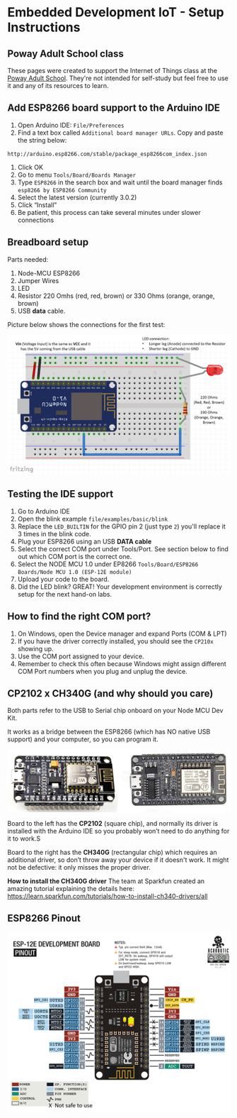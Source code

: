 # Embedded Development IoT - Setup Instructions

## Poway Adult School class

These pages were created to support the Internet of Things class at the [Poway Adult School](https://www.powayusd.com/en-US/Departments/CareerTechnicalAdultEd/PAS/Home). They're not intended for self-study but feel free to use it and any of its resources to learn. 

## Add ESP8266 board support to the Arduino IDE

1. Open Arduino IDE: `File/Preferences`
1. Find a text box called `Additional board manager URLs`. Copy and paste the string below:
```
http://arduino.esp8266.com/stable/package_esp8266com_index.json

```
1. Click OK
1. Go to menu `Tools/Board/Boards Manager`
1. Type `ESP8266` in the search box and wait until the board manager finds `esp8266 by ESP8266 Community`
1. Select the latest version (currently 3.0.2)
1. Click “Install”
1. Be patient, this process can take several minutes under slower connections

## Breadboard setup

Parts needed:

1. Node-MCU ESP8266
1. Jumper Wires
1. LED
1. Resistor 220 Omhs (red, red, brown) or 330 Ohms (orange, orange, brown)
1. USB **data** cable.

Picture below shows the connections for the first test:

![Toolchain](Images/setup.png)

## Testing the IDE support

1. Go to Arduino IDE
2. Open the blink example `file/examples/basic/blink`
3. Replace the `LED_BUILTIN` for the GPIO pin 2 (just type `2`) you'll replace it 3 times in the blink code.
4. Plug your ESP8266 using an USB **DATA cable**
5. Select the correct COM port under Tools/Port. See section below to find out which COM port is the correct one.
6. Select the NODE MCU 1.0 under EP8266 `Tools/Board/ESP8266 Boards/Node MCU 1.0 (ESP-12E module)`
7. Upload your code to the board.
8. Did the LED blink? GREAT! Your development environment is correctly setup for the next hand-on labs.

## How to find the right COM port?

1. On Windows, open the Device manager and expand Ports (COM & LPT)
1. If you have the driver correctly installed, you should see the `CP210x` showing up.
1. Use the COM port assigned to your device.
1. Remember to check this often because Windows might assign different COM Port numbers when you plug and unplug the device.

## CP2102 x CH340G (and why should you care)

Both parts refer to the USB to Serial chip onboard on your Node MCU Dev Kit.

It works as a bridge between the ESP8266 (which has NO native USB support) and your computer, so you can program it.

![Toolchain](Images/boards.png)

Board to the left has the **CP2102** (square chip), and normally its driver is installed with the Arduino IDE so you probably won’t need to do anything for it to work.S

Board to the right has the **CH340G** (rectangular chip) which requires an additional driver, so don’t throw away your device if it doesn't work. It might not be defective: it only misses the proper driver.

**How to install the CH340G driver** The team at Sparkfun created an amazing tutorial explaining the details here: https://learn.sparkfun.com/tutorials/how-to-install-ch340-drivers/all

## ESP8266 Pinout

![Toolchain](Images/pinout.png)
